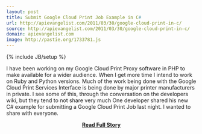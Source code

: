 ```yaml
---
layout: post
title: Submit Google Cloud Print Job Example in C#
url: http://apievangelist.com/2011/03/30/google-cloud-print-in-c/
source: http://apievangelist.com/2011/03/30/google-cloud-print-in-c/
domain: apievangelist.com
image: http://pastie.org/1733781.js
---
```

{% include JB/setup %}<p>I have been working on my Google Cloud Print Proxy software in PHP to make available for a wider audience.
When I get more time I intend to work on Ruby and Python versions.
Much of the work being done with the Google Cloud Print Services Interface is being done by major printer manufacturers in private.
I see some of this, through the conversation on the developers wiki, but they tend to not share very much
One developer shared his new C# example for submitting a Google Cloud Print Job last night.  I wanted to share with everyone.

</p>
<center><p><a href="http://apievangelist.com/2011/03/30/google-cloud-print-in-c/" style='padding:25px; font-sze:18px; font-weight: bold;'>Read Full Story</a></p></center>
